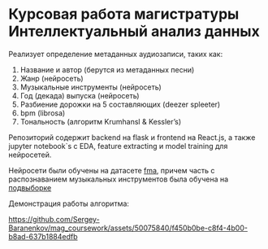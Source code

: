 # Курсовая работа магистратуры Интеллектуальный анализ данных

Реализует определение метаданных аудиозаписи, таких как:

1. Название и автор (берутся из метаданных песни)
2. Жанр (нейросеть)
3. Музыкальные инструменты (нейросеть)
4. Год (декада) выпуска (нейросеть)
5. Разбиение дорожки на 5 составляющих (deezer spleeter)
6. bpm (librosa)
7. Тональность (алгоритм Krumhansl & Kessler’s)

Репозиторий содержит backend на flask и frontend на React.js, а также jupyter notebook`s с EDA, feature extracting и model training для нейросетей.

Нейросети были обучены на датасете [fma](https://github.com/mdeff/fma), причем часть с распознаванием музыкальных инструментов была обучена на [подвыборке](https://github.com/cosmir/openmic-2018)

Демонстрация работы алгоритма:

https://github.com/Sergey-Baranenkov/mag_coursework/assets/50075840/f450b0be-c8f4-4b00-b8ad-637b1884edfb

